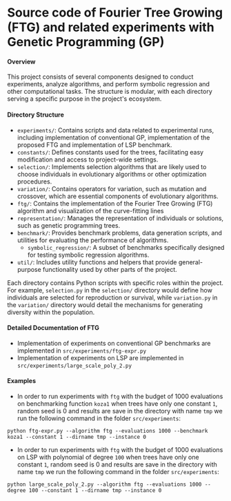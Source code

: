 # Source code of Fourier Tree Growing (FTG) and related experiments with Genetic Programming (GP) 
 
#### Overview
 
This project consists of several components designed to conduct experiments, analyze algorithms, and perform symbolic regression and other computational tasks. The structure is modular, with each directory serving a specific purpose in the project's ecosystem.
 
#### Directory Structure
 
- `experiments/`: Contains scripts and data related to experimental runs, including implementation of conventional GP, implementation of the proposed FTG and implementation of LSP benchmark.
- `constants/`: Defines constants used for the trees, facilitating easy modification and access to project-wide settings.
- `selection/`: Implements selection algorithms that are likely used to choose individuals in evolutionary algorithms or other optimization procedures.
- `variation/`: Contains operators for variation, such as mutation and crossover, which are essential components of evolutionary algorithms.
- `ftg/`: Contains the implementation of the Fourier Tree Growing (FTG) algorithm and visualization of the curve-fitting lines
- `representation/`: Manages the representation of individuals or solutions, such as genetic programming trees.
- `benchmark/`: Provides benchmark problems, data generation scripts, and utilities for evaluating the performance of algorithms.
  - `symbolic_regression/`: A subset of benchmarks specifically designed for testing symbolic regression algorithms.
- `util/`: Includes utility functions and helpers that provide general-purpose functionality used by other parts of the project.
 
Each directory contains Python scripts with specific roles within the project. For example, `selection.py` in the `selection/` directory would define how individuals are selected for reproduction or survival, while `variation.py` in the `variation/` directory would detail the mechanisms for generating diversity within the population.

#### Detailed Documentation of FTG
 
- Implementation of experiments on conventional GP benchmarks are implemented in `src/experiments/ftg-expr.py`
- Implementation of experiments on LSP are implemented in `src/experiments/large_scale_poly_2.py`
 
#### Examples
 
- In order to run experiments with `ftg` with the budget of 1000 evaluations on benchmarking function `koza1` when trees have only one constant `1`, random seed is 0 and results are save in the directory with name `tmp` we run the following command in the folder `src/experiments`:

```python ftg-expr.py --algorithm ftg --evaluations 1000 --benchmark koza1 --constant 1 --dirname tmp --instance 0```
- In order to run experiments with `ftg` with the budget of 1000 evaluations on LSP with polynomial of degree `100` when trees have only one constant `1`, random seed is 0 and results are save in the directory with name `tmp` we run the following command in the folder `src/experiments`:

```python large_scale_poly_2.py --algorithm ftg --evaluations 1000 --degree 100 --constant 1 --dirname tmp --instance 0```
